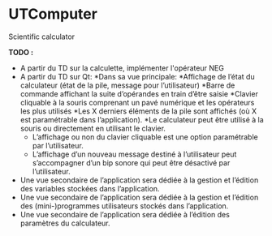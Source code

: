 # UTComputer
Scientific calculator

__TODO :__

  * A partir du TD sur la calculette, implémenter l'opérateur NEG
  * A partir du TD sur Qt:
   *Dans sa vue principale:
    *Affichage de l’état du calculateur (état de la pile, message pour l’utilisateur)
    *Barre de commande affichant la suite d’opérandes en train d’être saisie
    *Clavier cliquable à la souris comprenant un pavé numérique et les opérateurs les plus utilisés
    *Les X derniers éléments de la pile sont affichés (où X est paramétrable dans l’application).
    *Le calculateur peut être utilisé à la souris ou directement en utilisant le clavier.
    * L’affichage ou non du clavier cliquable est une option paramétrable par l’utilisateur.
    * L’affichage d’un nouveau message destiné à l’utilisateur peut s’accompagner d’un bip sonore qui peut être
      désactivé par l’utilisateur.
   * Une vue secondaire de l’application sera dédiée à la gestion et l’édition des variables stockées dans l’application.
   * Une vue secondaire de l’application sera dédiée à la gestion et l’édition des (mini-)programmes utilisateurs
      stockés dans l’application.
   * Une vue secondaire de l’application sera dédiée à l’édition des paramètres du calculateur.

